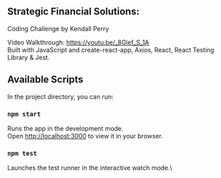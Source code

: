 ## Strategic Financial Solutions:
Coding Challenge by Kendall Perry

Video Walkthrough: https://youtu.be/_8Glef_S_1A \
Built with JavaScript and create-react-app, Axios, React, React Testing Library & Jest. 

## Available Scripts

In the project directory, you can run:

### `npm start`

Runs the app in the development mode.\
Open [http://localhost:3000](http://localhost:3000) to view it in your browser.

### `npm test`

Launches the test runner in the interactive watch mode.\

